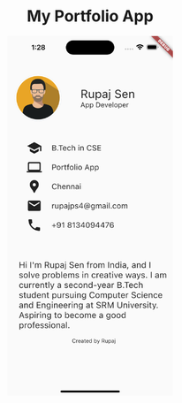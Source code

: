 
<h1 align="center">  My Portfolio App  </h1>
<div align="center">
  <img src="https://github.com/rupajsen/portfolio_app/blob/master/images/Simulator%20Screen%20Shot%20-%20iPhone%2014%20Pro%20Max%20-%202022-09-25%20at%2001.28.22.png" width="300" alt="header"/>
</div>
